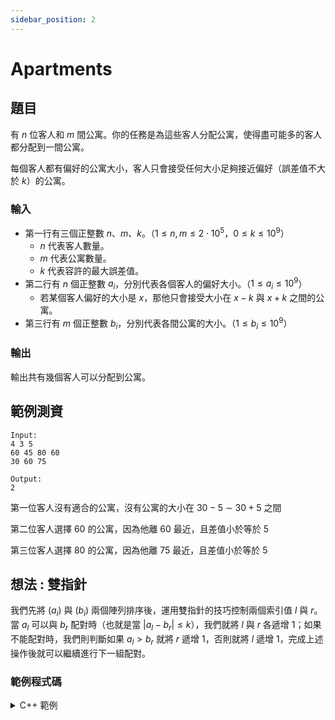 ```yaml
---
sidebar_position: 2
---
```

Apartments
===

題目
---
有 $n$ 位客人和 $m$ 間公寓。你的任務是為這些客人分配公寓，使得盡可能多的客人都分配到一間公寓。

每個客人都有偏好的公寓大小，客人只會接受任何大小足夠接近偏好（誤差值不大於 $k$）的公寓。

### 輸入
- 第一行有三個正整數 $n$、$m$、$k$。（$1 \le n, m \le 2 \cdot 10^5$，$0 \le k \le 10^9$）
    - $n$ 代表客人數量。
    - $m$ 代表公寓數量。
    - $k$ 代表容許的最大誤差值。
- 第二行有 $n$ 個正整數 $a_i$，分別代表各個客人的偏好大小。（$1 \le a_i \le 10^9$）
    - 若某個客人偏好的大小是 $x$，那他只會接受大小在 $x-k$ 與 $x+k$ 之間的公寓。
- 第三行有 $m$ 個正整數 $b_i$，分別代表各間公寓的大小。（$1 \le b_i \le 10^9$）

### 輸出
輸出共有幾個客人可以分配到公寓。

範例測資
---
```
Input:
4 3 5
60 45 80 60
30 60 75

Output:
2
```
第一位客人沒有適合的公寓，沒有公寓的大小在 $30 - 5$ $\sim$ $30 + 5$ 之間

第二位客人選擇 $60$ 的公寓，因為他離 $60$ 最近，且差值小於等於 $5$

第三位客人選擇 $80$ 的公寓，因為他離 $75$ 最近，且差值小於等於 $5$

想法 : 雙指針
---
我們先將 $(a_i)$ 與 $(b_i)$ 兩個陣列排序後，運用雙指針的技巧控制兩個索引值 $l$ 與 $r$。當 $a_l$ 可以與 $b_r$ 配對時（也就是當 $|a_l - b_r| \le k$），我們就將 $l$ 與 $r$ 各遞增 $1$；如果不能配對時，我們則判斷如果 $a_l \gt b_r$ 就將 $r$ 遞增 $1$，否則就將 $l$ 遞增 $1$，完成上述操作後就可以繼續進行下一組配對。

### 範例程式碼
<details>
<summary>C++ 範例 </summary>
```cpp
#include <bits/stdc++.h>
using namespace std;

const int maxn = 2e5+5;
int a[maxn], b[maxn];

int main() {
    int n, m, k;
    cin >> n >> m >> k;
    for (int i = 0; i < n; i++)
        cin >> a[i];
    for (int i = 0; i< m; i++)
        cin >> b[i];
    sort(a, a+n);
    sort(b, b+m);

    int l = 0, r = 0, ans = 0;
    while (l < n && r < m) {
        if (abs(a[l]-b[r]) <= k) {
            l++;
            r++;
            ans++;
        } else {
            if (a[l] > b[r])
                r++;
            else
                l++;
        }
    }
    cout << ans;
}
```
</details>